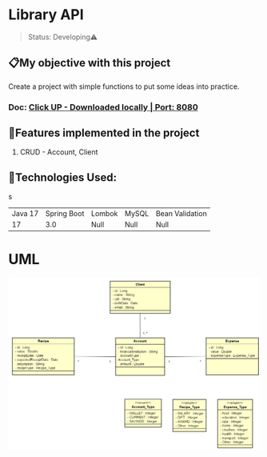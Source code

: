 # <h1>Library API</h1>

> Status: Developing⚠️

## 📋My objective with this project

Create a project with simple functions to put some ideas into practice.

### Doc: <a href="http://localhost:8080/swagger-ui/index.html#/">Click UP - Downloaded locally | Port: 8080</a>

## 🤯Features implemented in the project

1. CRUD - Account, Client

## 🚀Technologies Used:

<table>
  <tr>
    <td>Java 17</td>
    <td>Spring Boot</td>
    <td>Lombok</td>
    <td>MySQL</td>
    <td>Bean Validation</td>
</tr>
   <tr>
      <td>17</td>
      <td>3.0</td>
      <td>Null</td>
      <td>Null</td>
      <td>Null</td>s
  </tr>
</table>

# UML

<img src="./imgs/UML.png">